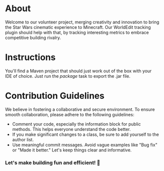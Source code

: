 # About
Welcome to our volunteer project, merging creativity and innovation to bring the Star Wars cinematic experience to Minecraft.
Our WorldEdit tracking plugin should help with that, by tracking interesting metrics to embrace competitive building rivalry.

# Instructions
You'll find a Maven project that should just work out of the box with your IDE of choice.
Just run the *package* task to export the .jar file. 

# Contribution Guidelines
We believe in fostering a collaborative and secure environment. To ensure smooth collaboration, please adhere to the following guidelines:

- Comment your code, especially the information block for public methods. This helps everyone understand the code better.
- If you make significant changes to a class, be sure to add yourself to the author list.
- Use meaningful commit messages. Avoid vague examples like "Bug fix" or "Made it better." Let's keep things clear and informative.

### Let's make building fun and efficient! 🚀
